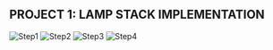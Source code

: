 ## PROJECT 1: LAMP STACK IMPLEMENTATION

![Step1](https://user-images.githubusercontent.com/10111342/125444352-c8558348-dea3-4be7-932e-cb1622018eb0.jpg)
![Step2](https://user-images.githubusercontent.com/10111342/125444374-6b83f98a-ef9f-4794-b334-f2f473f4502f.jpg)
![Step3](https://user-images.githubusercontent.com/10111342/125444388-257aa1dc-ed5a-4ae9-981a-b586dc398270.jpg)
![Step4](https://user-images.githubusercontent.com/10111342/125444397-98828961-4f4b-44d2-aba1-afc9b4d52227.jpg)
